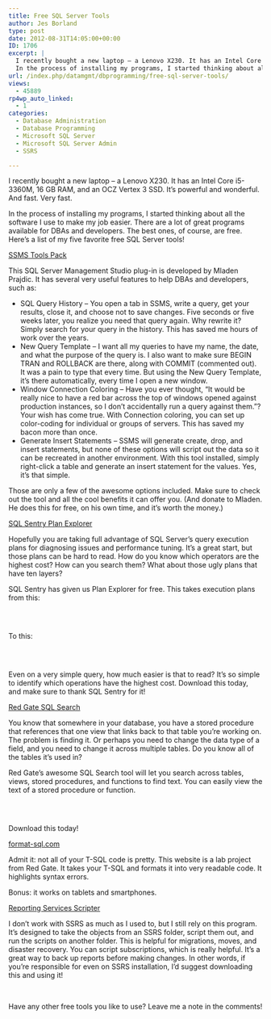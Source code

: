 ```yaml
---
title: Free SQL Server Tools
author: Jes Borland
type: post
date: 2012-08-31T14:05:00+00:00
ID: 1706
excerpt: |
  I recently bought a new laptop – a Lenovo X230. It has an Intel Core i5-3360M, 16 GB RAM, and an OCZ Vertex 3 SSD. It’s powerful and wonderful. And fast. Very fast.
  In the process of installing my programs, I started thinking about all the software I u&hellip;
url: /index.php/datamgmt/dbprogramming/free-sql-server-tools/
views:
  - 45889
rp4wp_auto_linked:
  - 1
categories:
  - Database Administration
  - Database Programming
  - Microsoft SQL Server
  - Microsoft SQL Server Admin
  - SSRS

---
```

I recently bought a new laptop – a Lenovo X230. It has an Intel Core i5-3360M, 16 GB RAM, and an OCZ Vertex 3 SSD. It’s powerful and wonderful. And fast. Very fast.

In the process of installing my programs, I started thinking about all the software I use to make my job easier. There are a lot of great programs available for DBAs and developers. The best ones, of course, are free. Here’s a list of my five favorite free SQL Server tools!

[SSMS Tools Pack][1]

This SQL Server Management Studio plug-in is developed by Mladen Prajdic. It has several very useful features to help DBAs and developers, such as:

  * SQL Query History – You open a tab in SSMS, write a query, get your results, close it, and choose not to save changes. Five seconds or five weeks later, you realize you need that query again. Why rewrite it? Simply search for your query in the history. This has saved me hours of work over the years. 
  * New Query Template – I want all my queries to have my name, the date, and what the purpose of the query is. I also want to make sure BEGIN TRAN and ROLLBACK are there, along with COMMIT (commented out). It was a pain to type that every time. But using the New Query Template, it’s there automatically, every time I open a new window. 
  * Window Connection Coloring – Have you ever thought, “It would be really nice to have a red bar across the top of windows opened against production instances, so I don’t accidentally run a query against them.”? Your wish has come true. With Connection coloring, you can set up color-coding for individual or groups of servers. This has saved my bacon more than once. 
  * Generate Insert Statements – SSMS will generate create, drop, and insert statements, but none of these options will script out the data so it can be recreated in another environment. With this tool installed, simply right-click a table and generate an insert statement for the values. Yes, it’s that simple. 

Those are only a few of the awesome options included. Make sure to check out the tool and all the cool benefits it can offer you. (And donate to Mladen. He does this for free, on his own time, and it’s worth the money.)

[SQL Sentry Plan Explorer][2]

Hopefully you are taking full advantage of SQL Server’s query execution plans for diagnosing issues and performance tuning. It’s a great start, but those plans can be hard to read. How do you know which operators are the highest cost? How can you search them? What about those ugly plans that have ten layers?

SQL Sentry has given us Plan Explorer for free. This takes execution plans from this:

 

<p style="text-align: center;">
  <img src="/wp-content/uploads/users/grrlgeek/query plan ssms.JPG?mtime=1346429007" alt="" />
</p>

To this:

 

<p style="text-align: center;">
  <img src="/wp-content/uploads/users/grrlgeek/query plan plan explorer.JPG?mtime=1346429007" alt="" />
</p>

Even on a very simple query, how much easier is that to read? It’s so simple to identify which operations have the highest cost. Download this today, and make sure to thank SQL Sentry for it!

[Red Gate SQL Search][3]

You know that somewhere in your database, you have a stored procedure that references that one view that links back to that table you’re working on. The problem is finding it. Or perhaps you need to change the data type of a field, and you need to change it across multiple tables. Do you know all of the tables it’s used in?

Red Gate’s awesome SQL Search tool will let you search across tables, views, stored procedures, and functions to find text. You can easily view the text of a stored procedure or function.

 

<p style="text-align: center;">
  <img src="/wp-content/uploads/users/grrlgeek/sql prompt.JPG?mtime=1346429007" alt="" />
</p>

Download this today!

[format-sql.com][4]

Admit it: not all of your T-SQL code is pretty. This website is a lab project from Red Gate. It takes your T-SQL and formats it into very readable code. It highlights syntax errors.

Bonus: it works on tablets and smartphones.

[Reporting Services Scripter][5]

I don’t work with SSRS as much as I used to, but I still rely on this program. It’s designed to take the objects from an SSRS folder, script them out, and run the scripts on another folder. This is helpful for migrations, moves, and disaster recovery. You can script subscriptions, which is really helpful. It’s a great way to back up reports before making changes. In other words, if you’re responsible for even on SSRS installation, I’d suggest downloading this and using it!

 

Have any other free tools you like to use? Leave me a note in the comments!

 [1]: http://www.ssmstoolspack.com/
 [2]: http://www.sqlsentry.com/plan-explorer/sql-server-query-view.asp
 [3]: http://www.red-gate.com/products/sql-development/sql-search/
 [4]: http://www.red-gate.com/labs/format-sql/
 [5]: http://www.sqldbatips.com/showarticle.asp?ID=62